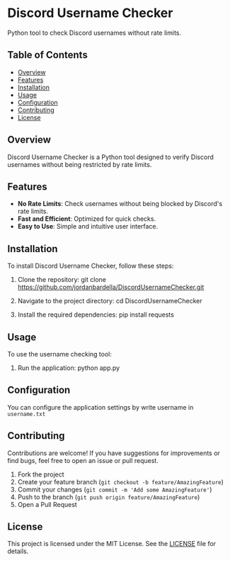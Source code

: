 # Discord Username Checker

Python tool to check Discord usernames without rate limits.

## Table of Contents

- [Overview](#overview)
- [Features](#features)
- [Installation](#installation)
- [Usage](#usage)
- [Configuration](#configuration)
- [Contributing](#contributing)
- [License](#license)

## Overview

Discord Username Checker is a Python tool designed to verify Discord usernames without being restricted by rate limits.

## Features

- **No Rate Limits**: Check usernames without being blocked by Discord's rate limits.
- **Fast and Efficient**: Optimized for quick checks.
- **Easy to Use**: Simple and intuitive user interface.

## Installation

To install Discord Username Checker, follow these steps:

1. Clone the repository:
    git clone https://github.com/jordanbardella/DiscordUsernameChecker.git

2. Navigate to the project directory:
    cd DiscordUsernameChecker

3. Install the required dependencies:
    pip install requests

## Usage

To use the username checking tool:

1. Run the application:
    python app.py

## Configuration

You can configure the application settings by write username in `username.txt`

## Contributing

Contributions are welcome! If you have suggestions for improvements or find bugs, feel free to open an issue or pull request.

1. Fork the project
2. Create your feature branch (`git checkout -b feature/AmazingFeature`)
3. Commit your changes (`git commit -m 'Add some AmazingFeature'`)
4. Push to the branch (`git push origin feature/AmazingFeature`)
5. Open a Pull Request

## License

This project is licensed under the MIT License. See the [LICENSE](LICENSE) file for details.
